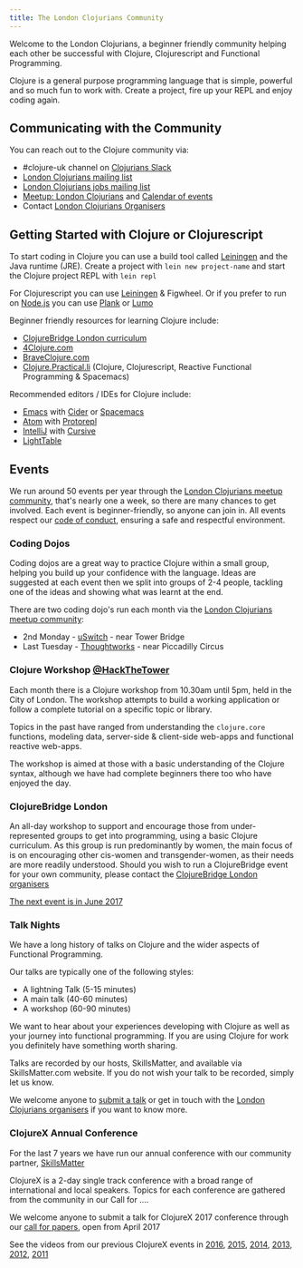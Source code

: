 ```yaml
---
title: The London Clojurians Community
---
```


Welcome to the London Clojurians, a beginner friendly community helping each other be successful with Clojure, Clojurescript and Functional Programming.

Clojure is a general purpose programming language that is simple, powerful and so much fun to work with.  Create a project, fire up your REPL and enjoy coding again.


## Communicating with the Community

You can reach out to the Clojure community via:

* #clojure-uk channel on [Clojurians Slack](http://clojurians.net/)
* [London Clojurians mailing list](http://groups.google.com/group/london-clojurians)
* [London Clojurians jobs mailing list](https://groups.google.com/forum/#!forum/london-clojurian-jobs) 
* [Meetup: London Clojurians](https://www.meetup.com/London-Clojurians/) and [Calendar of events](https://www.meetup.com/London-Clojurians/events/)
* Contact [London Clojurians Organisers](mailto:london-clojurians-organisers@gmail.com)


## Getting Started with Clojure or Clojurescript

To start coding in Clojure you can use a build tool called [Leiningen](https://leiningen.org) and the Java runtime (JRE).  Create a project with `lein new project-name` and start the Clojure project REPL with `lein repl`

For Clojurescript you can use [Leiningen](https://leiningen.org) & Figwheel.  Or if you prefer to run on [Node.js](https://nodejs.org) you can use [Plank](https://github.com/mfikes/planck) or [Lumo](https://github.com/anmonteiro/lumo)

Beginner friendly resources for learning Clojure include:

* [ClojureBridge London curriculum](https://clojurebridge.github.io/curriculum/) 
* [4Clojure.com](http://www.4clojure.com/)
* [BraveClojure.com](https://braveclojure.com)
* [Clojure.Practical.li](https://practicalli.github.io) (Clojure, Clojurescript, Reactive Functional Programming & Spacemacs)

Recommended editors / IDEs for Clojure include:

* [Emacs](https://www.gnu.org/emacs) with [Cider](https://github.com/cider/cider) or [Spacemacs](https://spacemacs.org)
* [Atom](https://atom.io) with [Protorepl](https://atom.io/packages/proto-repl)
* [IntelliJ](https://www.jetbrains.com/idea/) with [Cursive](https://cursive-ide.com/)
* [LightTable](https://lighttable.com)

## Events

We run around 50 events per year through the [London Clojurians meetup community](https://www.meetup.com/London-Clojurians/), that's nearly one a week, so there are many chances to get involved.  Each event is beginner-friendly, so anyone can join in.  All events respect our [code of conduct](code-of-conduct/), ensuring a safe and respectful environment.


### Coding Dojos 

Coding dojos are a great way to practice Clojure within a small group, helping you build up your confidence with the language.  Ideas are suggested at each event then we split into groups of 2-4 people, tackling one of the ideas and showing what was learnt at the end.

There are two coding dojo's run each month via the [London Clojurians meetup community](https://www.meetup.com/London-Clojurians/):

* 2nd Monday - [uSwitch](https://www.uswitch.com/vacancies/) - near Tower Bridge
* Last Tuesday - [Thoughtworks](https://www.thoughtworks.com/) - near Piccadilly Circus


### Clojure Workshop [@HackTheTower](http://hackthetower.co.uk)

Each month there is a Clojure workshop from 10.30am until 5pm, held in the City of London.  The workshop attempts to build a working application or follow a complete tutorial on a specific topic or library.

Topics in the past have ranged from understanding the `clojure.core` functions, modeling data, server-side & client-side web-apps and functional reactive web-apps.

The workshop is aimed at those with a basic understanding of the Clojure syntax, although we have had complete beginners there too who have enjoyed the day.


### ClojureBridge London

An all-day workshop to support and encourage those from under-represented groups to get into programming, using a basic Clojure curriculum.  As this group is run predominantly by women, the main focus of is on encouraging other cis-women and transgender-women, as their needs are more readily understood.  Should you wish to run a ClojureBridge event for your own community, please contact the [ClojureBridge London organisers](mailto:clojurebridgelondon@gmail.com)

[The next event is in June 2017](https://clojurebridgelondon.github.io/)

### Talk Nights

We have a long history of talks on Clojure and the wider aspects of Functional Programming.

Our talks are typically one of the following styles:

* A lightning Talk (5-15 minutes)
* A main talk (40-60 minutes)
* A workshop (60-90 minutes)

We want to hear about your experiences developing with Clojure as well as your journey into functional programming.  If you are using Clojure for work you definitely have something worth sharing.

Talks are recorded by our hosts, SkillsMatter, and available via SkillsMatter.com website.  If you do not wish your talk to be recorded, simply let us know.

We welcome anyone to [submit a talk](https://bit.ly/ldnclj-speak) or get in touch with the [London Clojurians organisers](mailto:london-clojurians-organisers@googlegroups.com) if you want to know more.


### ClojureX Annual Conference

For the last 7 years we have run our annual conference with our community partner, [SkillsMatter](https://skillsmatter.com)

ClojureX is a 2-day single track conference with a broad range of international and local speakers.  Topics for each conference are gathered from the community in our Call for ....

We welcome anyone to submit a talk for ClojureX 2017 conference through our [call for papers](), open from April 2017

See the videos from our previous ClojureX events in [2016](https://skillsmatter.com/conferences/7430-clojure-exchange-2016#skillscasts), [2015](https://skillsmatter.com/conferences/6861-clojure-exchange-2015#skillscasts), [2014](https://skillsmatter.com/conferences/1956-clojure-exchange-2014#skillscasts), [2013](https://skillsmatter.com/conferences/1579-clojure-exchange-2013#skillscasts), [2012](https://skillsmatter.com/conferences/1235-clojure-exchange-2012#skillscasts), [2011](https://skillsmatter.com/conferences/1145-clojure-exchange#skillscasts)
